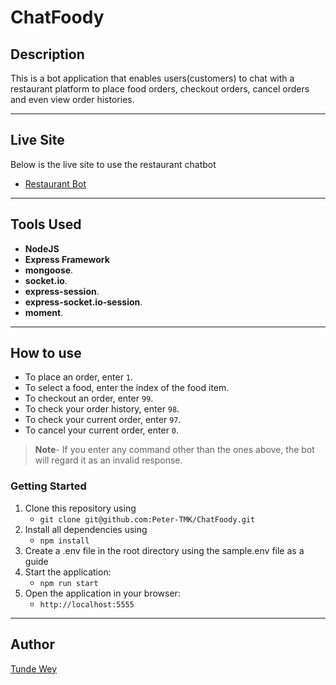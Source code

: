 # ChatFoody

## Description
This is a bot application that enables users(customers) to chat with a restaurant platform to place food orders, checkout orders, cancel orders and even view order histories.

---
## Live Site

Below is the live site to use the restaurant chatbot
-   [Restaurant Bot](https://chatfoody.onrender.com/)

---

## Tools Used

 * **NodeJS**
 * **Express Framework**
 * **mongoose**.
 * **socket.io**.
 * **express-session**.
 * **express-socket.io-session**.
 * **moment**.
 

---

## How to use
- To place an order, enter `1`.
- To select a food, enter the index of the food item.
- To checkout an order, enter `99`.
- To check your order history, enter `98`.
- To check your current order, enter `97`.
- To cancel your current order, enter `0`.

>**Note**- If you enter any command other than the ones above, the bot will regard it as an invalid response.

### Getting Started

1. Clone this repository using
    - `git clone git@github.com:Peter-TMK/ChatFoody.git`
2. Install all  dependencies using
    - `npm install`
3. Create a .env file in the root directory using the sample.env file as a guide 
4. Start the application:
    - `npm run start`
5. Open the application in your browser:
    - `http://localhost:5555`

---

## Author
[Tunde Wey](https://github.com/Peter-TMK/) 